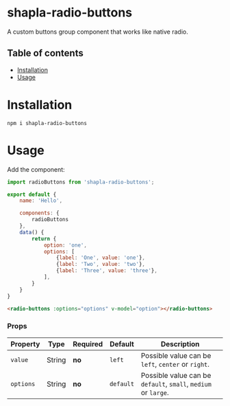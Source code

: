 # shapla-radio-buttons

A custom buttons group component that works like native radio.

## Table of contents

- [Installation](#installation)
- [Usage](#usage)

# Installation

```
npm i shapla-radio-buttons
```

# Usage

Add the component:

```js
import radioButtons from 'shapla-radio-buttons';

export default {
    name: 'Hello',

    components: {
        radioButtons
    },
    data() {
        return {
            option: 'one',
            options: [
                {label: 'One', value: 'one'},
                {label: 'Two', value: 'two'},
                {label: 'Three', value: 'three'},
            ],
        }
    }
}

```

```html
<radio-buttons :options="options" v-model="option"></radio-buttons>
```

### Props
| Property      | Type     | Required  | Default    | Description                                                       |
|---------------|----------|-----------|------------|-------------------------------------------------------------------|
| `value`   | String   | **no**    | `left`     | Possible value can be `left`, `center` or `right`.                |
| `options`        | String   | **no**    | `default`  | Possible value can be `default`, `small`, `medium` or `large`.    |

